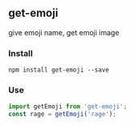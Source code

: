 ## get-emoji

give emoji name, get emoji image

### Install

`npm install get-emoji --save`

### Use

```js
import getEmoji from 'get-emoji';
const rage = getEmoji('rage');
```
